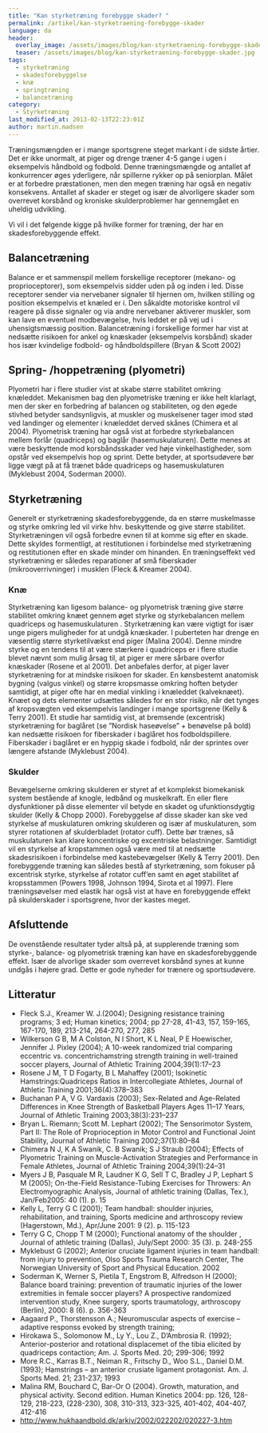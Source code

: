 ```yaml
---
title: "Kan styrketræning forebygge skader? "
permalink: /artikel/kan-styrketraening-forebygge-skader
language: da
header:
  overlay_image: /assets/images/blog/kan-styrketraening-forebygge-skader.jpg
  teaser: /assets/images/blog/kan-styrketraening-forebygge-skader.jpg
tags:
  - styrketræning
  - skadesforebyggelse
  - knæ
  - springtræning
  - balancetræning
category:
  - Styrketræning
last_modified_at: 2013-02-13T22:23:01Z
author: martin.madsen
---
```


Træningsmængden er i mange sportsgrene steget markant i de sidste årtier. Det er ikke unormalt, at piger og drenge træner 4-5 gange i ugen i eksempelvis håndbold og fodbold. Denne træningsmængde og antallet af konkurrencer øges yderligere, når spillerne rykker op på seniorplan. Målet er at forbedre præstationen, men den megen træning har også en negativ konsekvens. Antallet af skader er steget og især de alvorligere skader som overrevet korsbånd og kroniske skulderproblemer har gennemgået en uheldig udvikling.

Vi vil i det følgende kigge på hvilke former for træning, der har en skadesforebyggende effekt.

Balancetræning
--------------

Balance er et sammenspil mellem forskellige receptorer (mekano- og proprioceptorer), som eksempelvis sidder uden på og inden i led. Disse receptorer sender via nervebaner signaler til hjernen om, hvilken stilling og position eksempelvis et knæled er i. Den såkaldte motoriske kontrol vil reagere på disse signaler og via andre nervebaner aktiverer muskler, som kan lave en eventuel modbevægelse, hvis leddet er på vej ud i uhensigtsmæssig position. Balancetræning i forskellige former har vist at nedsætte risikoen for ankel og knæskader (eksempelvis korsbånd) skader hos især kvindelige fodbold- og håndboldspillere (Bryan & Scott 2002)

Spring- /hoppetræning (plyometri)
---------------------------------

Plyometri har i flere studier vist at skabe større stabilitet omkring knæleddet. Mekanismen bag den plyometriske træning er ikke helt klarlagt, men der sker en forbedring af balancen og stabiliteten, og den øgede stivhed betyder sandsynligvis, at muskler og muskelsener tager imod stød ved landinger og elementer i knæleddet derved skånes (Chimera et al 2004). Plyometrisk træning har også vist at forbedre styrkebalancen mellem forlår (quadriceps) og baglår (hasemuskulaturen). Dette menes at være beskyttende mod korsbåndsskader ved høje vinkelhastigheder, som opstår ved eksempelvis hop og sprint. Dette betyder, at sportsudøvere bør ligge vægt på at få trænet både quadriceps og hasemuskulaturen (Myklebust 2004, Soderman 2000).

Styrketræning
-------------

Generelt er styrketræning skadesforebyggende, da en større muskelmasse og styrke omkring led vil virke hhv. beskyttende og give større stabilitet. Styrketræningen vil også forbedre evnen til at komme sig efter en skade. Dette skyldes formentligt, at restitutionen i forbindelse med styrketræning og restitutionen efter en skade minder om hinanden. En træningseffekt ved styrketræning er således reparationer af små fiberskader (mikrooverrivninger) i musklen (Fleck & Kreamer 2004).

### Knæ

Styrketræning kan ligesom balance- og plyometrisk træning give større stabilitet omkring knæet gennem øget styrke og styrkebalancen mellem quadriceps og hasemuskulaturen . Styrketræning kan være vigtigt for især unge pigers muligheder for at undgå knæskader. I puberteten har drenge en væsentlig større styrketilvækst end piger (Malina 2004). Denne mindre styrke og en tendens til at være stærkere i quadriceps er i flere studie blevet nævnt som mulig årsag til, at piger er mere sårbare overfor knæskader (Rosene et al 2001). Det anbefales derfor, at piger laver styrketræning for at mindske risikoen for skader. En kønsbestemt anatomisk bygning (valgus vinkel) og større kropsmasse omkring hoften betyder samtidigt, at piger ofte har en medial vinkling i knæleddet (kalveknæet). Knæet og dets elementer udsættes således for en stor risiko, når det tynges af kropsvægten ved eksempelvis landinger i mange sportsgrene (Kelly & Terry 2001). Et studie har samtidig vist, at bremsende (excentrisk) styrketræning for baglåret (se ”Nordisk haseøvelse” + benøvelse på bold) kan nedsætte risikoen for fiberskader i baglåret hos fodboldspillere. Fiberskader i baglåret er en hyppig skade i fodbold, når der sprintes over længere afstande (Myklebust 2004).

### Skulder

Bevægelserne omkring skulderen er styret af et komplekst biomekanisk system bestående af knogle, ledbånd og muskelkraft. En eller flere dysfunktioner på disse elementer vil betyde en skadet og ufunktionsdygtig skulder (Kelly & Chopp 2000). Forebyggelse af disse skader kan ske ved styrkelse af muskulaturen omkring skulderen og især af muskulaturen, som styrer rotationen af skulderbladet (rotator cuff). Dette bør trænes, så muskulaturen kan klare koncentriske og excentriske belastninger. Samtidigt vil en styrkelse af kropstammen også være med til at nedsætte skadesrisikoen i forbindelse med kastebevægelser (Kelly & Terry 2001). Den forebyggende træning kan således bestå af styrketræning, som fokuser på excentrisk styrke, styrkelse af rotator cuff’en samt en øget stabilitet af kropsstammen (Powers 1998, Johnson 1994, Sirota et al 1997). Flere træningsøvelser med elastik har også vist at have en forebyggende effekt på skulderskader i sportsgrene, hvor der kastes meget.

Afsluttende
-----------

De ovenstående resultater tyder altså på, at supplerende træning som styrke-, balance- og plyometrisk træning kan have en skadesforebyggende effekt. Især de alvorlige skader som overrevet korsbånd synes at kunne undgås i højere grad. Dette er gode nyheder for trænere og sportsudøvere.

Litteratur
----------

- Fleck S.J., Kreamer W. J.(2004); Designing resistance training programs; 3 ed; Human kinetics; 2004; pp 27-28, 41-43, 157, 159-165, 167-170, 189, 213-214, 264-270, 277, 285
- Wilkerson G B, M A Colston, N I Short, K L Neal, P E Hoewischer, Jennifer J. Pixley (2004); A 10-week randomized trial comparing eccentric vs. concentrichamstring strength training in well-trained soccer players, Journal of Athletic Training 2004;39(1):17–23
- Rosene J M, T D Fogarty, B L Mahaffey (2001); Isokinetic Hamstrings:Quadriceps Ratios in Intercollegiate Athletes, Journal of Athletic Training 2001;36(4):378–383
- Buchanan P A, V G. Vardaxis (2003); Sex-Related and Age-Related Differences in Knee Strength of Basketball Players Ages 11–17 Years, Journal of Athletic Training 2003;38(3):231–237
- Bryan L. Riemann; Scott M. Lephart (2002); The Sensorimotor System, Part II: The Role of Proprioception in Motor Control and Functional Joint Stability, Journal of Athletic Training 2002;37(1):80–84
- Chimera N J, K A Swanik, C. B Swanik; S J Straub (2004); Effects of Plyometric Training on Muscle-Activation Strategies and Performance in Female Athletes, Journal of Athletic Training 2004;39(1):24–31
- Myers J B, Pasquale M R, Laudner K G, Sell T C, Bradley J P, Lephart S M (2005); On-the-Field Resistance-Tubing Exercises for Throwers: An Electromyographic Analysis, Journal of athletic training (Dallas, Tex.), Jan/Feb2005: 40 (1). p. 15
- Kelly L, Terry G C (2001); Team handball: shoulder injuries, rehabilitation, and training, Sports medicine and arthroscopy review (Hagerstown, Md.), Apr/June 2001: 9 (2). p. 115-123
- Terry G C, Chopp T M (2000); Functional anatomy of the shoulder , Journal of athletic training (Dallas), July/Sept 2000: 35 (3). p. 248-255
- Myklebust G (2002); Anterior cruciate ligament injuries in team handball: from injury to prevention, Olso Sports Trauma Research Center, The Norwegian University of Sport and Physical Education. 2002
- Soderman K, Werner S, Pietila T, Engstrom B, Alfredson H (2000); Balance board training: prevention of traumatic injuries of the lower extremities in female soccer players? A prospective randomized intervention study, Knee surgery, sports traumatology, arthroscopy (Berlin), 2000: 8 (6). p. 356-363
- Aagaard P., Thorstensson A.; Neuromuscular aspects of exercise – adaptive responss evoked by strength training;
- Hirokawa S., Solomonow M., Ly Y., Lou Z., D’Ambrosia R. (1992); Anterior-posterior and rotational displacemet of the tibia elicited by quadriceps contaction; Am. J. Sports Med. 20; 299-306; 1992
- More R.C., Karras B.T., Neiman R., Fritschy D., Woo S.L., Daniel D.M. (1993); Hamstrings – an anterior crusiate ligament protagonist. Am. J. Sports Med. 21; 231-237; 1993
- Malina RM, Bouchard C, Bar-Or O (2004). Growth, maturation, and physical activity. Second edition. Human Kinetics 2004: pp. 126, 128-129, 218-223, (228-230), 308, 310-313, 323-325, 401-402, 404-407, 412-416
- <http://www.hukhaandbold.dk/arkiv/2002/022202/020227-3.htm>
